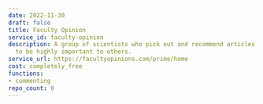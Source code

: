 ```yaml
---
date: 2022-11-30
draft: false
title: Faculty Opinion
service_id: faculty-opinion
description: A group of scientists who pick out and recommend articles they consider
  to be highly important to others.
service_url: https://facultyopinions.com/prime/home
cost: completely_free
functions:
- commenting
repo_count: 0
---
```



